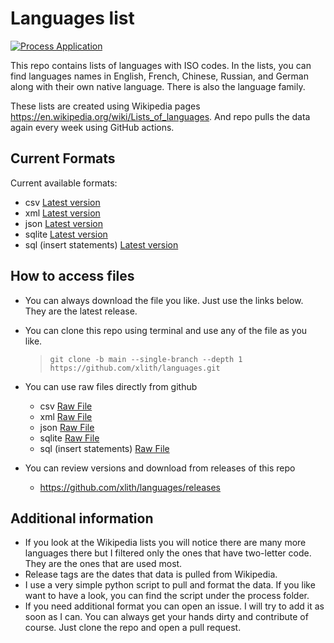 # Languages list
[![Process Application](https://github.com/xlith/languages/actions/workflows/process.yml/badge.svg?branch=main)](https://github.com/xlith/languages/actions/workflows/process.yml)

This repo contains lists of languages with ISO codes. 
In the lists, you can find languages names in English, French, Chinese, Russian, and German along with their own native language. 
There is also the language family. 

These lists are created using Wikipedia pages https://en.wikipedia.org/wiki/Lists_of_languages. And repo pulls the data again every week using GitHub actions. 


## Current Formats
Current available formats: 
* csv [Latest version](https://github.com/xlith/languages/releases/latest/download/languages.csv)
* xml [Latest version](https://github.com/xlith/languages/releases/latest/download/languages.xml)
* json [Latest version](https://github.com/xlith/languages/releases/latest/download/languages.json)
* sqlite [Latest version](https://github.com/xlith/languages/releases/latest/download/languages.sqlite3.db)
* sql (insert statements) [Latest version](https://github.com/xlith/languages/releases/latest/download/languages.sql)

## How to access files

- You can always download the file you like. Just use the links below. They are the latest release. 
  
- You can clone this repo using terminal and use any of the file as you like. 

  > `git clone -b main --single-branch --depth 1 https://github.com/xlith/languages.git`

- You can use raw files directly from github
  * csv [Raw File](https://raw.githubusercontent.com/xlith/languages/main/languages.csv)
  * xml [Raw File](https://raw.githubusercontent.com/xlith/languages/main/languages.xml)
  * json [Raw File](https://raw.githubusercontent.com/xlith/languages/main/languages.json)
  * sqlite [Raw File](https://raw.githubusercontent.com/xlith/languages/main/languages.sqlite3.db)
  * sql (insert statements) [Raw File](https://raw.githubusercontent.com/xlith/languages/main/languages.sql)
  
- You can review versions and download from releases of this repo
  * https://github.com/xlith/languages/releases

## Additional information
  * If you look at the Wikipedia lists you will notice there are many more languages there but I filtered only the ones that have two-letter code. They are the ones that are used most.
  * Release tags are the dates that data is pulled from Wikipedia.
  * I use a very simple python script to pull and format the data. If you like want to have a look, you can find the script under the process folder. 
  * If you need additional format you can open an issue. I will try to add it as soon as I can. You can always get your hands dirty and contribute of course. Just clone the repo and open a pull request. 

